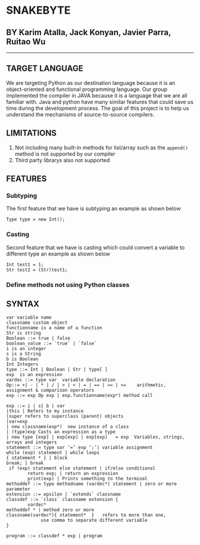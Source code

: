 # SNAKEBYTE
## BY Karim Atalla, Jack Konyan, Javier Parra, Ruitao Wu
---
## TARGET LANGUAGE
We are targeting Python as our destination language because it is an object-oriented and functional programming language. Our group implemented the compiler in JAVA  because it is a language that we are all familiar with. Java and python have many similar features that could save us time during the development process. The goal of this project is to help us understand the mechanisms of source-to-source compilers.
## LIMITATIONS
1. Not including many built-in methods for list/array such as the `append()` method is not supported by our compiler
2. Third party librarys also not supported
## FEATURES
### Subtyping
The first feature that we have is subtyping an example as shown below
```
Type type = new Int();
```
### Casting  
Second feature that we have is casting which could convert a variable to different type an example as shown below
```
Int test1 = 1;
Str test2 = (Str)test1;
```
### Define methods not using Python classes

## SYNTAX<br>
```  
var variable name  
classname custom object  
functionname is a name of a function  
Str is string  
Boolean ::= true | false  
boolean_value ::= `true` | `false`  
i is an integer  
s is a String  
b is Boolean  
Int Integers   
type ::= Int | Boolean | Str | type[ ]   
exp  is an expression  
vardec ::= type var  variable declaration     
Op::= +| - | * | / | > | < | = | == | >= | <=    arithmetic, assignment & comparison operators  
exp ::= exp Op exp | exp.functionname(exp*) method call  
	
exp ::= i | s| b | var  
|this | Refers to my instance  
|super refers to superclass (parent) objects
|var=exp  
| new classname(exp*)  new instance of a class  
| (type)exp Casts an expression as a type   
| new type [exp] | exp[exp] | exp[exp]   = exp  Variables, strings, arrays and integers  
statement ::= type var ‘=’ exp ‘;’| variable assignment   
while (exp) statement | while loops   
{ statement * } | block  
break; | break  
 if (exp) statement else statement | if/else conditional  
 		return exp; | return an expression  
		print(exp) | Prints something to the terminal   
methoddef ::= type methodname (vardec*) statement | zero or more parameter   
extension ::= epsilon | `extends` classname   
classdef ::= `class` classname extension {   
		vardec*  
methoddef * | method zero or more  
classname(vardec*){ statement*  }   refers to more than one,           
             use comma to separate different variable   
}   

program ::= classdef * exp | program  
```  

